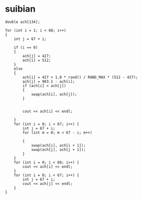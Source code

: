 # suibian
	double ach[134];

	for (int i = 1; i < 68; i++)
	{
		int j = 67 + i;

		if (i == 0)
		{
			ach[j] = 427;
			ach[i] = 512;
		}
		else
		{
			ach[i] = 427 + 1.0 * rand() / RAND_MAX * (512 - 427);
			ach[j] = 903.1 - ach[i];
			if (ach[i] < ach[j])
			{
				swap(ach[i], ach[j]);
			}


			cout << ach[i] << endl;

		}
		for (int i = 0; i < 67; i++) {
			int j = 67 + i;
			for (int m = 0; m < 67 - i; m++)

			{
				swap(ach[i], ach[i + 1]);
				swap(ach[j], ach[j + 1]);
			}
		}
		for (int i = 0; i < 68; i++) {
			cout << ach[i] << endl;
		}
		for (int i = 0; i < 67; i++) {
			int j = 67 + i;
			cout << ach[j] << endl;
		}
	}
